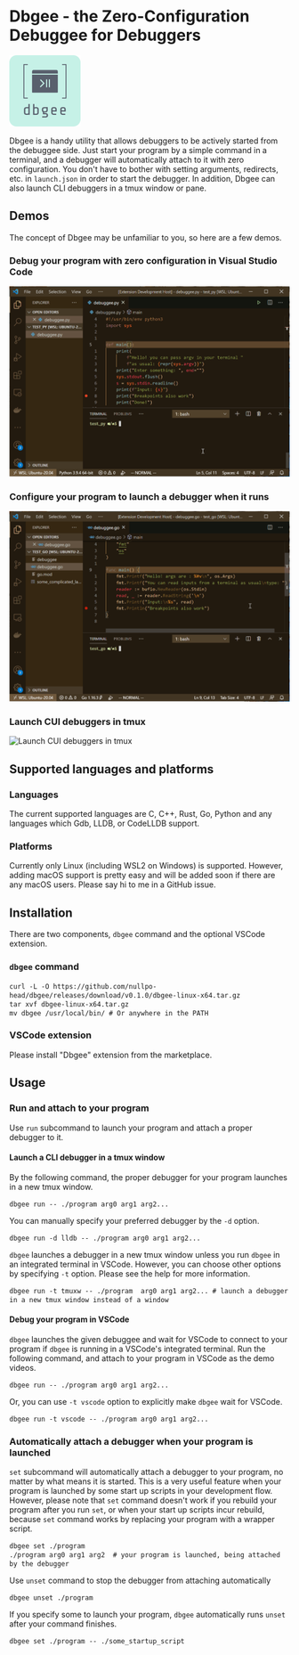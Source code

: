 # Dbgee - the Zero-Configuration Debuggee for Debuggers

<img src="vscode-ext/images/icon.png" width="128px" height="128px">

Dbgee is a handy utility that allows debuggers to be actively started from the debuggee side.
Just start your program by a simple command in a terminal, and a debugger will automatically attach to it with zero configuration.
You don't have to bother with setting arguments, redirects, etc. in `launch.json` in order to start the debugger.
In addition, Dbgee can also launch CLI debuggers in a tmux window or pane.

## Demos

The concept of Dbgee may be unfamiliar to you, so here are a few demos.

### Debug your program with zero configuration in Visual Studio Code

![Debug your program with zero configuration in Visual Studio Code](./vscode-ext/images/DbgeeRunInVsCode.gif)

### Configure your program to launch a debugger when it runs

![Configure your program to launch a debugger when it runs](./vscode-ext/images/DbgeeSetInVsCode.gif)

### Launch CUI debuggers in tmux

![Launch CUI debuggers in tmux](./vscode-ext/images/DbgeeRunSetInTmux.gif)

## Supported languages and platforms

### Languages

The current supported languages are C, C++, Rust, Go, Python and any languages which Gdb, LLDB, or CodeLLDB support.

### Platforms

Currently only Linux (including WSL2 on Windows) is supported. However, adding macOS support is pretty easy and will be added soon if there are any macOS users.
Please say hi to me in a GitHub issue.

## Installation

There are two components, `dbgee` command and the optional VSCode extension.

### `dbgee` command

```shell
curl -L -O https://github.com/nullpo-head/dbgee/releases/download/v0.1.0/dbgee-linux-x64.tar.gz
tar xvf dbgee-linux-x64.tar.gz
mv dbgee /usr/local/bin/ # Or anywhere in the PATH
```

### VSCode extension

Please install "Dbgee" extension from the marketplace.

## Usage

### Run and attach to your program

Use `run` subcommand to launch your program and attach a proper debugger to it.

#### Launch a CLI debugger in a tmux window

By the following command, the proper debugger for your program launches in a new tmux window.

```shell
dbgee run -- ./program arg0 arg1 arg2...
```

You can manually specify your preferred debugger by the `-d` option.

```shell
dbgee run -d lldb -- ./program arg0 arg1 arg2...
```

`dbgee` launches a debugger in a new tmux window unless you run `dbgee` in an integrated terminal in VSCode.
However, you can choose other options by specifying `-t` option. Please see the help for more information.

```shell
dbgee run -t tmuxw -- ./program  arg0 arg1 arg2... # launch a debugger in a new tmux window instead of a window
```

#### Debug your program in VSCode

`dbgee` launches the given debuggee and wait for VSCode to connect to your program
if `dbgee` is running in a VSCode's integrated terminal.
Run the following command, and attach to your program in VSCode as the demo videos.

```shell
dbgee run -- ./program arg0 arg1 arg2...
```

Or, you can use `-t vscode` option to explicitly make `dbgee` wait for VSCode.

```shell
dbgee run -t vscode -- ./program arg0 arg1 arg2...
```

### Automatically attach a debugger when your program is launched

`set` subcommand will automatically attach a debugger to your program, no matter by what means it is started.
This is a very useful feature when your program is launched by some start up scripts in your development flow.
However, please note that `set` command doesn't work if you rebuild your program after you run `set`,
or when your start up scripts incur rebuild, because `set` command works by replacing your program with a wrapper script.

```shell
dbgee set ./program
./program arg0 arg1 arg2  # your program is launched, being attached by the debugger
```

Use `unset` command to stop the debugger from attaching automatically

```shell
dbgee unset ./program
```

If you specify some to launch your program, `dbgee` automatically runs `unset` after your command finishes.

```shell
dbgee set ./program -- ./some_startup_script
```
